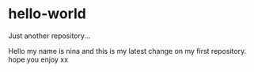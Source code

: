 # hello-world
Just another repository... 

Hello my name is nina and this is my latest change on my first repository. hope you enjoy xx
